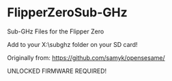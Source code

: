 # FlipperZeroSub-GHz
Sub-GHz Files for the Flipper Zero

Add to your X:\subghz folder on your SD card! 

Originally from: https://github.com/samyk/opensesame/

UNLOCKED FIRMWARE REQUIRED!
